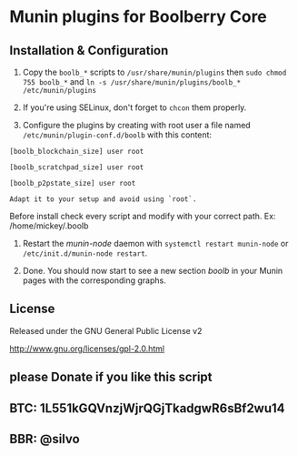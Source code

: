 # Munin plugins for Boolberry Core

## Installation & Configuration

1. Copy the `boolb_*` scripts to `/usr/share/munin/plugins` then `sudo chmod 755 boolb_*` and ` ln -s /usr/share/munin/plugins/boolb_* /etc/munin/plugins `

1. If you're using SELinux, don't forget to `chcon` them properly.

1. Configure the plugins by creating with root user a file named `/etc/munin/plugin-conf.d/boolb` with this content:


`[boolb_blockchain_size]
user root`

`[boolb_scratchpad_size]
user root`

`[boolb_p2pstate_size]
user root`
   
   
    Adapt it to your setup and avoid using `root`.

Before install check every script and modify with your correct path. Ex: /home/mickey/.boolb

1. Restart the *munin-node* daemon with `systemctl restart munin-node` or `/etc/init.d/munin-node restart`.

1. Done. You should now start to see a new section *boolb* in your Munin pages with the corresponding graphs.

## License

Released under the GNU General Public License v2

http://www.gnu.org/licenses/gpl-2.0.html

## please Donate if you like this script
## BTC: 1L551kGQVnzjWjrQGjTkadgwR6sBf2wu14
## BBR: @silvo
